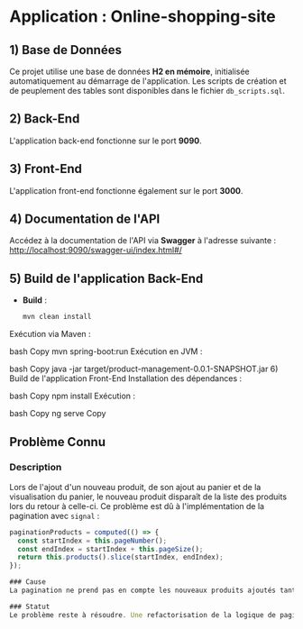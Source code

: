 # Application : Online-shopping-site

## 1) Base de Données
Ce projet utilise une base de données **H2 en mémoire**, initialisée automatiquement au démarrage de l'application. Les scripts de création et de peuplement des tables sont disponibles dans le fichier `db_scripts.sql`.

## 2) Back-End
L'application back-end fonctionne sur le port **9090**.

## 3) Front-End
L'application front-end fonctionne également sur le port **3000**.

## 4) Documentation de l'API
Accédez à la documentation de l'API via **Swagger** à l'adresse suivante :  
[http://localhost:9090/swagger-ui/index.html#/](http://localhost:9090/swagger-ui/index.html#/)

## 5) Build de l'application Back-End
- **Build** :
  ```bash
  mvn clean install
Exécution via Maven :

bash
Copy
mvn spring-boot:run
Exécution en JVM :

bash
Copy
java -jar target/product-management-0.0.1-SNAPSHOT.jar
6) Build de l'application Front-End
Installation des dépendances :

bash
Copy
npm install
Exécution :

bash
Copy
ng serve
Copy

## Problème Connu

### Description
Lors de l'ajout d'un nouveau produit, de son ajout au panier et de la visualisation du panier, le nouveau produit disparaît de la liste des produits lors du retour à celle-ci. Ce problème est dû à l'implémentation de la pagination avec `signal` :

```typescript
paginationProducts = computed(() => {
  const startIndex = this.pageNumber();
  const endIndex = startIndex + this.pageSize();
  return this.products().slice(startIndex, endIndex);
});

### Cause
La pagination ne prend pas en compte les nouveaux produits ajoutés tant que la liste complète (this.products()) n'est pas mise à jour ou que la pagination n'est pas recalculée.

### Statut
Le problème reste à résoudre. Une refactorisation de la logique de pagination est nécessaire pour garantir que les nouveaux produits soient toujours visibles après leur ajout.